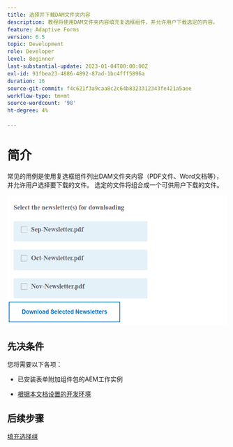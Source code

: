 ```yaml
---
title: 选择并下载DAM文件夹内容
description: 教程将使用DAM文件夹内容填充复选框组件，并允许用户下载选定的内容。
feature: Adaptive Forms
version: 6.5
topic: Development
role: Developer
level: Beginner
last-substantial-update: 2023-01-04T00:00:00Z
exl-id: 91fbea23-4886-4892-87ad-1bc4fff5896a
duration: 16
source-git-commit: f4c621f3a9caa8c2c64b8323312343fe421a5aee
workflow-type: tm+mt
source-wordcount: '98'
ht-degree: 4%

---
```


# 简介

常见的用例是使用复选框组件列出DAM文件夹内容（PDF文件、Word文档等），并允许用户选择要下载的文件。 选定的文件将组合成一个可供用户下载的文件。

![用例](assets/newsletters-download1.png)

## 先决条件

您将需要以下各项：

* 已安装表单附加组件包的AEM工作实例

* [根据本文档设置的开发环境](https://experienceleague.adobe.com/docs/experience-manager-learn/forms/creating-your-first-osgi-bundle/create-your-first-osgi-bundle.html)

## 后续步骤

[填充选择组](./populating-choice-group-with-dam-folder-content.md)
